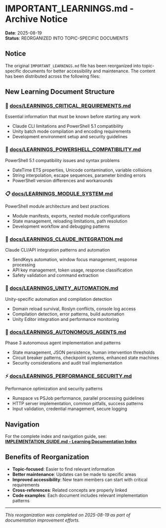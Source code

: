 # IMPORTANT_LEARNINGS.md - Archive Notice

**Date**: 2025-08-19  
**Status**: REORGANIZED INTO TOPIC-SPECIFIC DOCUMENTS

## Notice
The original `IMPORTANT_LEARNINGS.md` file has been reorganized into topic-specific documents for better accessibility and maintenance. The content has been distributed across the following files:

## New Learning Document Structure

### 🚨 **[docs/LEARNINGS_CRITICAL_REQUIREMENTS.md](docs/LEARNINGS_CRITICAL_REQUIREMENTS.md)**
Essential information that must be known before starting any work
- Claude CLI limitations and PowerShell 5.1 compatibility
- Unity batch mode compilation and encoding requirements  
- Development environment setup and security guidelines

### 🔧 **[docs/LEARNINGS_POWERSHELL_COMPATIBILITY.md](docs/LEARNINGS_POWERSHELL_COMPATIBILITY.md)**
PowerShell 5.1 compatibility issues and syntax problems
- DateTime ETS properties, Unicode contamination, variable collisions
- String interpolation, escape sequences, parameter binding errors
- PowerShell version differences and workarounds

### 📋 **[docs/LEARNINGS_MODULE_SYSTEM.md](docs/LEARNINGS_MODULE_SYSTEM.md)**
PowerShell module architecture and best practices
- Module manifests, exports, nested module configurations
- State management, reloading limitations, path resolution
- Development workflow and debugging patterns

### 🤖 **[docs/LEARNINGS_CLAUDE_INTEGRATION.md](docs/LEARNINGS_CLAUDE_INTEGRATION.md)**
Claude CLI/API integration patterns and automation
- SendKeys automation, window focus management, response processing
- API key management, token usage, response classification
- Safety validation and command extraction

### 🔄 **[docs/LEARNINGS_UNITY_AUTOMATION.md](docs/LEARNINGS_UNITY_AUTOMATION.md)**
Unity-specific automation and compilation detection
- Domain reload survival, Roslyn conflicts, console log access
- Compilation detection, error patterns, build automation
- Unity Editor integration and performance monitoring

### 🧠 **[docs/LEARNINGS_AUTONOMOUS_AGENTS.md](docs/LEARNINGS_AUTONOMOUS_AGENTS.md)**
Phase 3 autonomous agent implementation and patterns
- State management, JSON persistence, human intervention thresholds
- Circuit breaker patterns, checkpoint systems, enhanced state machines
- Security considerations and audit trail implementation

### ⚡ **[docs/LEARNINGS_PERFORMANCE_SECURITY.md](docs/LEARNINGS_PERFORMANCE_SECURITY.md)**
Performance optimization and security patterns
- Runspace vs PSJob performance, parallel processing guidelines
- HTTP server implementation, common pitfalls, success patterns
- Input validation, credential management, secure logging

## Navigation
For the complete index and navigation guide, see:
**[IMPLEMENTATION_GUIDE.md - Learning Documentation Index](IMPLEMENTATION_GUIDE.md#-learning-documentation-index)**

## Benefits of Reorganization
- **Topic-focused**: Easier to find relevant information
- **Better maintenance**: Updates can be made to specific areas
- **Improved accessibility**: New team members can start with critical requirements
- **Cross-references**: Related concepts are properly linked
- **Code examples**: Each document includes relevant implementation patterns

---
*This reorganization was completed on 2025-08-19 as part of documentation improvement efforts.*